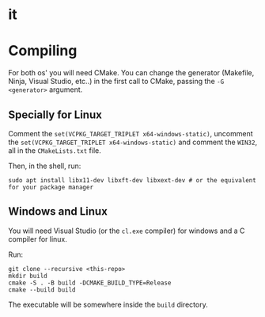 # it
# Compiling
For both os' you will need CMake. You can change the generator
(Makefile, Ninja, Visual Studio, etc..) in the first call to CMake,
passing the `-G <generator>` argument.

## Specially for Linux
Comment the `set(VCPKG_TARGET_TRIPLET x64-windows-static)`, uncomment
the `set(VCPKG_TARGET_TRIPLET x64-windows-static)` and comment the
`WIN32`, all in the `CMakeLists.txt` file.

Then, in the shell, run:
    
    sudo apt install libx11-dev libxft-dev libxext-dev # or the equivalent for your package manager

## Windows and Linux
You will need Visual Studio (or the `cl.exe` compiler) for windows and a C compiler for linux.

Run:

    git clone --recursive <this-repo>
    mkdir build
    cmake -S . -B build -DCMAKE_BUILD_TYPE=Release
    cmake --build build

The executable will be somewhere inside the `build` directory.

